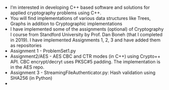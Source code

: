 - I’m interested in developing C++ based software and solutions for applied cryptography problems using C++.
- You will find implementations of various data structures like Trees, Graphs in addition to Cryptographic implementations
- I have implemented some of the assignments (optional) of Cryptography I course from Standford University by Prof. Dan Boneh (that I completed in 2019). I have implemented Assignments 1, 2, 3 and have added them as repositories
- Assignment 1 - ProblemSet1.py
- Assignment2/AES - AES CBC and CTR modes (in C++) using Crypto++ API. CBC encrypt/decryt uses PKSC#5 padding. The implementation is in the AES repo. 
- Assignment 3 - StreamingFileAuthenticator.py: Hash validation using SHA256 (in Python)
- <!---
rkarthik2k1/rkarthik2k1 is a ✨ special ✨ repository because its `README.md` (this file) appears on your GitHub profile.
You can click the Preview link to take a look at your changes.
--->
